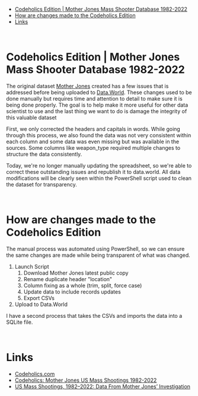 
- [Codeholics Edition | Mother Jones Mass Shooter Database 1982-2022](#codeholics-edition--mother-jones-mass-shooter-database-1982-2022)
- [How are changes made to the Codeholics Edition](#how-are-changes-made-to-the-codeholics-edition)
- [Links](#links)

<br>

# Codeholics Edition | Mother Jones Mass Shooter Database 1982-2022

The original dataset [Mother Jones](https://www.motherjones.com/) created has a few issues that is addressed before being uploaded to [Data.World](https://data.world/).
These changes used to be done manually but requires time and attention to detail to make sure it is being done properly. The goal is to help make it more useful for other data scientist to use and the last thing we want to do is damage the integrity of this valuable dataset

First, we only corrected the headers and capitals in words. While going through this process, we also found the data was not very consistent within each column and some data was even missing but was available in the sources. Some columns like weapon_type required multiple changes to structure the data consistently. 

Today, we're no longer manually updating the spreadsheet, so we're able to correct these outstanding issues and republish it to data.world. All data modifications will be clearly seen within the PowerShell script used to clean the dataset for transparency. 

<br>

# How are changes made to the Codeholics Edition

The manual process was automated using PowerShell, so we can ensure the same changes are made while being transparent of what was changed. 

1. Launch Script
   1. Download Mother Jones latest public copy
   2. Rename duplicate header "location"
   3. Column fixing as a whole (trim, split, force case)
   4. Update data to include records updates
   5. Export CSVs
2. Upload to Data.World

I have a second process that takes the CSVs and imports the data into a SQLite file.

<br>



# Links

- [Codeholics.com](https://codeholics.com)
- [Codeholics: Mother Jones US Mass Shootings 1982-2022](https://data.world/thebleak/thebleak13s1)
- [US Mass Shootings, 1982–2022: Data From Mother Jones’ Investigation](https://www.motherjones.com/politics/2012/12/mass-shootings-mother-jones-full-data/)